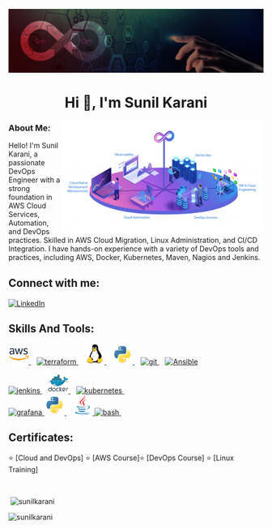 ![logo](https://github.com/SunilKarani/SunilKarani/blob/813a41aee94f6756fa8e7f0ea4163de6ec4b6495/GitHub-Banner.jpg)
<h1 align="center">Hi 👋, I'm Sunil Karani</h1>

<img align="right" alt="Coding" width="400" src="https://github.com/SunilKarani/SunilKarani/blob/main/GIF.gif">

<h3 align="left">About Me:</h3>

Hello! I'm Sunil Karani, a passionate DevOps Engineer with a strong foundation in AWS Cloud Services, Automation, and DevOps practices. Skilled in AWS Cloud Migration, Linux Administration, and CI/CD Integration. I have hands-on experience with a variety of DevOps tools and practices, including AWS, Docker, Kubernetes, Maven, Nagios and Jenkins.

## Connect with me:
<p align="left">
<a href="https://www.linkedin.com/in/sunilkarani2001/" target="blank"><img align="center" src="https://raw.githubusercontent.com/rahuldkjain/github-profile-readme-generator/master/src/images/icons/Social/linked-in-alt.svg" alt="LinkedIn" height="30" width="40" /></a> &nbsp; 

## Skills And Tools:
<p align="left"> 
<a href="https://aws.amazon.com" target="_blank" rel="noreferrer"> <img src="https://raw.githubusercontent.com/devicons/devicon/master/icons/amazonwebservices/amazonwebservices-original-wordmark.svg" alt="aws" width="40" height="40"/> </a> &nbsp;&nbsp;
<a href="https://www.terraform.io/" target="_blank" rel="noreferrer"> <img src="https://www.svgrepo.com/show/374122/terraform.svg" alt="terraform" width="40" height="40"/> </a> &nbsp;&nbsp;
<a href="https://www.linux.org/" target="_blank" rel="noreferrer"> <img src="https://raw.githubusercontent.com/devicons/devicon/master/icons/linux/linux-original.svg" alt="linux" width="40" height="40"/> </a> &nbsp;&nbsp;
<a href="https://www.python.org" target="_blank" rel="noreferrer"> <img src="https://raw.githubusercontent.com/devicons/devicon/master/icons/python/python-original.svg" alt="python" width="40" height="40"/> </a> &nbsp;&nbsp;
<a href="https://git-scm.com/" target="_blank" rel="noreferrer"> <img src="https://www.vectorlogo.zone/logos/git-scm/git-scm-icon.svg" alt="git" width="40" height="40"/> </a> &nbsp;&nbsp;
<a href="https://www.ansible.com/" target="_blank" rel="noreferrer"> <img src="https://encrypted-tbn0.gstatic.com/images?q=tbn:ANd9GcR2aa1_PJXZW3Xs4-ikSetJn97kpftdMMkOHA&s" alt="Ansible" width="40" height="40"/> 
</a></p> <a href="https://www.jenkins.io" target="_blank" rel="noreferrer"> <img src="https://www.vectorlogo.zone/logos/jenkins/jenkins-icon.svg" alt="jenkins" width="40" height="40"/> </a> &nbsp;&nbsp;
<a href="https://www.docker.com/" target="_blank" rel="noreferrer"> <img src="https://raw.githubusercontent.com/devicons/devicon/master/icons/docker/docker-original-wordmark.svg" alt="docker" width="40" height="40"/> </a> &nbsp;&nbsp;
<a href="https://kubernetes.io" target="_blank" rel="noreferrer"> <img src="https://www.vectorlogo.zone/logos/kubernetes/kubernetes-icon.svg" alt="kubernetes" width="40" height="40"/> </a> &nbsp;&nbsp; <br>
<a href="https://grafana.com" target="_blank" rel="noreferrer"> <img src="https://www.vectorlogo.zone/logos/grafana/grafana-icon.svg" alt="grafana" width="40" height="40"/> 
<a href="https://www.python.org" target="_blank" rel="noreferrer"> <img src="https://raw.githubusercontent.com/devicons/devicon/master/icons/python/python-original.svg" alt="python" width="40" height="40"/> </a> &nbsp;&nbsp;
<a href="https://www.java.com" target="_blank" rel="noreferrer"> <img src="https://raw.githubusercontent.com/devicons/devicon/master/icons/java/java-original.svg" alt="java" width="40" height="40"/> </a>  
<a href="https://www.gnu.org/software/bash/" target="_blank" rel="noreferrer"> <img src="https://img.icons8.com/?size=100&id=9MJf0ngDwS8z&format=png&color=000000" alt="bash" width="40" height="40"/> </a> &nbsp;&nbsp;

## Certificates:
⭐ [Cloud and DevOps] ⭐ [AWS Course]⭐ [DevOps Course] ⭐ [Linux Training]

<br>


<p>&nbsp;<img align="center" src="https://github-readme-stats.vercel.app/api?username=sunilkarani&show_icons=true&locale=en" alt="sunilkarani" /></p>
<p align="left"> <img src="https://komarev.com/ghpvc/?username=sunilkarani&label=Profile%20views&color=0e75b6&style=flat" alt="sunilkarani" /> </p>
